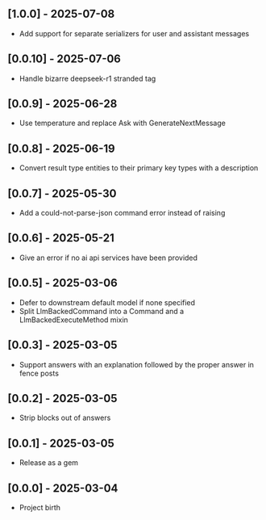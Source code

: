 ## [1.0.0] - 2025-07-08

- Add support for separate serializers for user and assistant messages

## [0.0.10] - 2025-07-06

- Handle bizarre deepseek-r1 stranded </think> tag

## [0.0.9] - 2025-06-28

- Use temperature and replace Ask with GenerateNextMessage

## [0.0.8] - 2025-06-19

- Convert result type entities to their primary key types with a description

## [0.0.7] - 2025-05-30

- Add a could-not-parse-json command error instead of raising

## [0.0.6] - 2025-05-21

- Give an error if no ai api services have been provided

## [0.0.5] - 2025-03-06

- Defer to downstream default model if none specified
- Split LlmBackedCommand into a Command and a LlmBackedExecuteMethod mixin

## [0.0.3] - 2025-03-05

- Support answers with an explanation followed by the proper answer in fence posts

## [0.0.2] - 2025-03-05

- Strip <think> blocks out of answers

## [0.0.1] - 2025-03-05

- Release as a gem

## [0.0.0] - 2025-03-04

- Project birth
